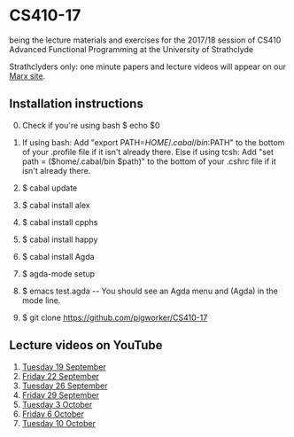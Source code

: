 # CS410-17
being the lecture materials and exercises for the 2017/18 session of CS410 Advanced Functional Programming at the University of Strathclyde

Strathclyders only: one minute papers and lecture videos will appear on our [Marx site](https://personal.cis.strath.ac.uk/conor.mcbride/Marx/?page=CS410).

## Installation instructions
0. Check if you're using bash
$ echo $0
1. If using bash: Add "export PATH=$HOME/.cabal/bin:$PATH" to the bottom of your .profile file if it isn't already there.
   Else if using tcsh: Add "set path = ($home/.cabal/bin $path)" to the bottom of your .cshrc file if it isn't already there. 

2. $ cabal update
3. $ cabal install alex
4. $ cabal install cpphs
5. $ cabal install happy
6. $ cabal install Agda
7. $ agda-mode setup
8. $ emacs test.agda -- You should see an Agda menu and (Agda) in the mode line.
9. $ git clone https://github.com/pigworker/CS410-17

## Lecture videos on YouTube

1. [Tuesday 19 September](https://www.youtube.com/watch?v=O4oczQry9Jw)
2. [Friday 22 September](https://www.youtube.com/watch?v=qcVZxQTouDk)
3. [Tuesday 26 September](https://www.youtube.com/watch?v=8xFT9FPlm18)
4. [Friday 29 September](https://www.youtube.com/watch?v=OZeDRtRmgkw)
5. [Tuesday 3 October](https://www.youtube.com/watch?v=b5salYMZoyM)
6. [Friday 6 October](https://www.youtube.com/watch?v=RW4aC_6n0yQ)
7. [Tuesday 10 October](https://www.youtube.com/watch?v=2LxtHeZlaVw)
